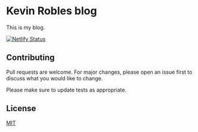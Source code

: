 # Kevin Robles blog

This is my blog.

[![Netlify Status](https://api.netlify.com/api/v1/badges/10ec23ea-9e85-4551-ac0a-d51fa38f9845/deploy-status)](https://app.netlify.com/sites/kevin-test-rn/deploys)

## Contributing

Pull requests are welcome. For major changes, please open an issue first
to discuss what you would like to change.

Please make sure to update tests as appropriate.

## License

[MIT](/LICENSE/)
